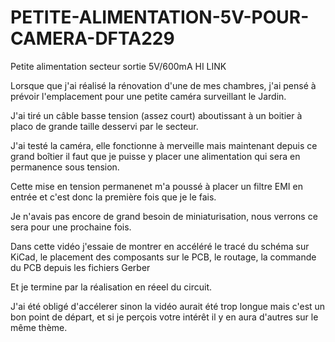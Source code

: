 # PETITE-ALIMENTATION-5V-POUR-CAMERA-DFTA229
Petite alimentation secteur sortie 5V/600mA HI LINK

Lorsque que j'ai réalisé la rénovation d'une de mes chambres, j'ai pensé à prévoir l'emplacement pour une petite caméra surveillant le Jardin.

J'ai tiré un câble basse tension (assez court) aboutissant à un boitier à placo de grande taille desservi par le secteur.

J'ai testé la caméra, elle fonctionne à merveille mais maintenant depuis ce grand boîtier il faut que je puisse y placer une alimentation qui sera en permanence sous tension.

Cette mise en tension permanenet m'a poussé à placer un filtre EMI en entrée et c'est donc la première fois que je le fais.

Je n'avais pas encore de grand besoin de miniaturisation, nous verrons ce sera pour une prochaine fois.

Dans cette vidéo j'essaie de montrer en accéléré le tracé du schéma sur KiCad, le placement des composants sur le PCB, le routage, la commande du PCB depuis les fichiers Gerber

Et je termine par la réalisation en réeel du circuit.

J'ai été obligé d'accélerer sinon la vidéo aurait été trop longue mais c'est un bon point de départ, et si je perçois votre intérêt il y en aura d'autres sur le même thème.
